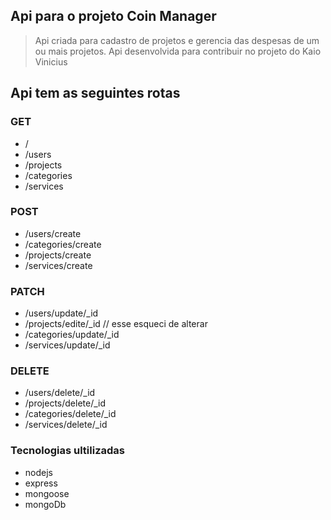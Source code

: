 ## Api para o projeto Coin Manager
>
> Api criada para cadastro de projetos e gerencia das despesas de um ou mais projetos.
> Api desenvolvida para contribuir no projeto do Kaio Vinicius

## Api tem as seguintes rotas

### GET
- /
- /users
- /projects
- /categories
- /services


### POST

- /users/create
- /categories/create
- /projects/create
- /services/create


### PATCH

- /users/update/_id
- /projects/edite/_id // esse esqueci de alterar
- /categories/update/_id
- /services/update/_id

### DELETE

- /users/delete/_id
- /projects/delete/_id
- /categories/delete/_id
- /services/delete/_id
  
### Tecnologias ultilizadas

 - nodejs
 - express
 - mongoose
 - mongoDb